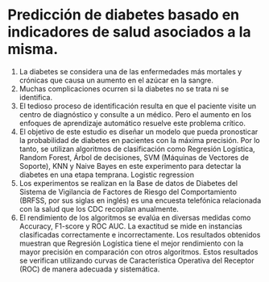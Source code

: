 # Predicción de diabetes basado en indicadores de salud asociados a la misma.
1. La diabetes se considera una de las enfermedades más mortales y crónicas que causa un aumento en el azúcar en la sangre.
2. Muchas complicaciones ocurren si la diabetes no se trata ni se identifica.
3. El tedioso proceso de identificación resulta en que el paciente visite un centro de diagnóstico y consulte a un médico. Pero el aumento en los enfoques de aprendizaje automático resuelve este problema crítico.
4. El objetivo de este estudio es diseñar un modelo que pueda pronosticar la probabilidad de diabetes en pacientes con la máxima precisión. Por lo tanto, se utilizan algoritmos de clasificación como Regresión Logística, Random Forest, Árbol de decisiones, SVM (Máquinas de Vectores de Soporte), KNN y Naive Bayes en este experimento para detectar la diabetes en una etapa temprana. Logistic regression
5. Los experimentos se realizan en la Base de datos de Diabetes del Sistema de Vigilancia de Factores de Riesgo del Comportamiento (BRFSS, por sus siglas en inglés) es una encuesta telefónica relacionada con la salud que los CDC recopilan anualmente. 
6. El rendimiento de los algoritmos se evalúa en diversas medidas como Accuracy, F1-score y ROC AUC. La exactitud se mide en instancias clasificadas correctamente e incorrectamente. Los resultados obtenidos muestran que Regresión Logística tiene el mejor rendimiento con la mayor precisión en comparación con otros algoritmos. Estos resultados se verifican utilizando curvas de Característica Operativa del Receptor (ROC) de manera adecuada y sistemática.

